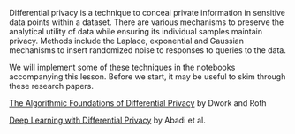 Differential privacy is a technique to conceal private information in sensitive data points within a dataset. There are various mechanisms to preserve the analytical utility of data while ensuring its individual samples maintain privacy. Methods include the Laplace, exponential and Gaussian mechanisms to insert randomized noise to responses to queries to the data.   

We will implement some of these techniques in the notebooks accompanying this lesson. Before we start, it may be useful to skim through these research papers.

[The Algorithmic Foundations of Differential Privacy](https://www.cis.upenn.edu/~aaroth/Papers/privacybook.pdf) by Dwork and Roth 

[Deep Learning with Differential Privacy](https://arxiv.org/pdf/1607.00133) by Abadi et al.